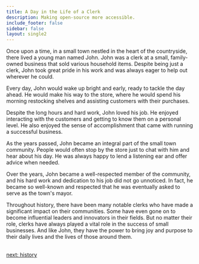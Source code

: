 ```yaml
---
title: A Day in the Life of a Clerk
description: Making open-source more accessible.
include_footer: false
sidebar: false
layout: single2
---
```


<p>
Once upon a time, in a small town nestled in the heart of the countryside, there lived a young man named John. John was a clerk at a small, family-owned business that sold various household items. Despite being just a clerk, John took great pride in his work and was always eager to help out wherever he could.

Every day, John would wake up bright and early, ready to tackle the day ahead. He would make his way to the store, where he would spend his morning restocking shelves and assisting customers with their purchases.

Despite the long hours and hard work, John loved his job. He enjoyed interacting with the customers and getting to know them on a personal level. He also enjoyed the sense of accomplishment that came with running a successful business.

As the years passed, John became an integral part of the small town community. People would often stop by the store just to chat with him and hear about his day. He was always happy to lend a listening ear and offer advice when needed.

Over the years, John became a well-respected member of the community, and his hard work and dedication to his job did not go unnoticed. In fact, he became so well-known and respected that he was eventually asked to serve as the town's mayor.

Throughout history, there have been many notable clerks who have made a significant impact on their communities. Some have even gone on to become influential leaders and innovators in their fields. But no matter their role, clerks have always played a vital role in the success of small businesses. And like John, they have the power to bring joy and purpose to their daily lives and the lives of those around them.

<br>
<a href="https://workdojos.com/clerk/history">next: history</a>
<br>
</p>